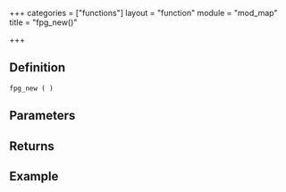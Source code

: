 +++
categories = ["functions"]
layout = "function"
module = "mod_map"
title = "fpg_new()"

+++

## Definition

    fpg_new ( )

## Parameters

## Returns

## Example
